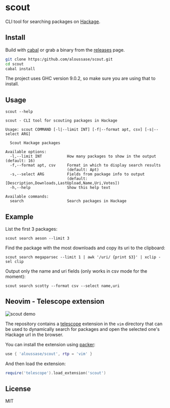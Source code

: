 # scout

CLI tool for searching packages on [Hackage](https://hackage.haskell.org/).

## Install

Build with [cabal](https://cabal.readthedocs.io/en/3.4/getting-started.html) or
grab a binary from the [releases](https://github.com/aloussase/scout/releases)
page.

```bash
git clone https:/github.com/aloussase/scout.git
cd scout
cabal install
```

The project uses GHC version 9.0.2, so make sure you are using that to install.

## Usage

```shell
scout --help
```

```
scout - CLI tool for scouting packages in Hackage

Usage: scout COMMAND [-l|--limit INT] [-f|--format apt, csv] [-s|--select ARG]

  Scout Hackage packages

Available options:
  -l,--limit INT           How many packages to show in the output (default: 16)
  -f,--format apt, csv     Format in which to display search results
                           (default: Apt)
  -s,--select ARG          Fields from package info to output
                           (default: [Description,Downloads,LastUpload,Name,Uri,Votes])
  -h,--help                Show this help text

Available commands:
  search                   Search packages in Hackage
```

## Example

List the first 3 packages:

```shell
scout search aeson --limit 3
```

Find the package with the most downloads and copy its uri to the clipboard:

```shell
scout search megaparsec --limit 1 | awk '/uri/ {print $3}' | xclip -sel clip
```

Output only the name and uri fields (only works in csv mode for the moment):

```shell
scout search scotty --format csv --select name,uri
```

## Neovim - Telescope extension

![scout demo](https://i.imgur.com/cOPE7cz.gif)

The repository contains a
[telescope](https://github.com/nvim-telescope/telescope.nvim) extension in the
`vim` directory that can be used to dynamically search for packages and open
the selected one's Hackage url in the browser.

You can install the extension using
[packer](https://github.com/wbthomason/packer.nvim):

```lua
use { 'aloussase/scout', rtp = 'vim' }
```

And then load the extension:

```lua
require('telescope').load_extension('scout')
```

## License

MIT
